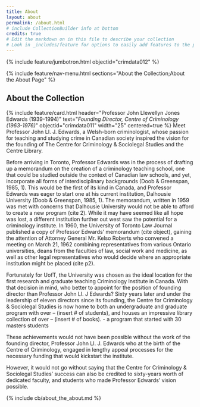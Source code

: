 ```yaml
---
title: About
layout: about
permalink: /about.html
# include CollectionBuilder info at bottom
credits: true
# Edit the markdown on in this file to describe your collection
# Look in _includes/feature for options to easily add features to the page
---
```


{% include feature/jumbotron.html objectid="crimdata012" %}

{% include feature/nav-menu.html sections="About the Collection;About the About Page" %}

## About the Collection
{% include feature/card.html header="Professor John Llewellyn Jones Edwards (1939-1994)" text="*Founding Director, Centre of Criminology (1963-1976)*" objectid="crimdata011" width="25" centered=true %}
Meet Professor John LI. J. Edwards, a Welsh-born criminologist, whose passion for teaching and studying crime in Canadian society inspired the vision for the founding of The Centre for Criminology & Sociolegal Studies and the Centre Library. 

Before arriving in Toronto, Professor Edwards was in the process of drafting up a memorandum on the creation of a criminology teaching school, one that could be studied outside the context of Canadian law schools, and yet, incorporate all forms of interdisciplinary backgrounds (Doob & Greenspan, 1985, 1). This would be the first of its kind in Canada, and Professor Edwards was eager to start one at his current institution, Dalhousie University (Doob & Greenspan, 1985, 1). The memorandum, written in 1959 was met with concerns that Dalhousie University would not be able to afford to create a new program (cite 2). While it may have seemed like all hope was lost, a different institution further out west saw the potential for a criminology institute. In 1960, the University of Toronto Law Journal published a copy of Professor Edwards’ memorandum (cite object), gaining the attention of Attorney General Mr. Kelso Roberts who convened a meeting on March 21, 1962 combining representatives from various Ontario universities, deans from the faculties of law, social work and medicine, as well as other legal representatives who would decide where an appropriate institution might be placed (cite p2).

 Fortunately for UofT, the University was chosen as the ideal location for the first research and graduate teaching Criminology Institute in Canada. With that decision in mind, who better to appoint for the position of founding director than Professor John Ll. J Edwards? Sixty years later and under the leadership of eleven directors since its founding, the Centre for Criminology & Sociolegal Studies is now home to both an undergraduate and graduate program with over – (insert # of students), and houses an impressive library collection of over – (insert # of books). - a program that started with 30 masters students

These achievements would not have been possible without the work of the founding director, Professor John LI. J. Edwards who at the birth of the Centre of Criminology, engaged in lengthy appeal processes for the necessary funding that would kickstart the institute. 

However, it would not go without saying that the Centre for Criminology & Sociolegal Studies’ success can also be credited to sixty-years worth of dedicated faculty, and students who made Professor Edwards’ vision possible. 

{% include cb/about_the_about.md %} 
